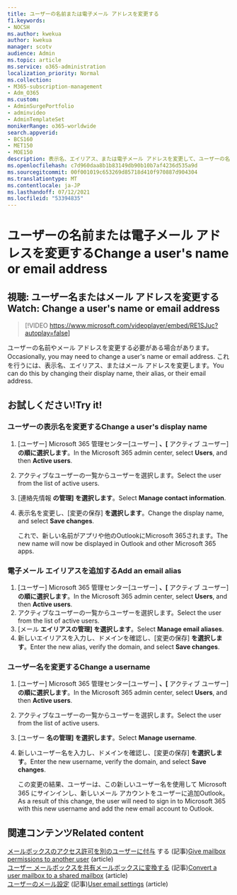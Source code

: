 ```yaml
---
title: ユーザーの名前または電子メール アドレスを変更する
f1.keywords:
- NOCSH
ms.author: kwekua
author: kwekua
manager: scotv
audience: Admin
ms.topic: article
ms.service: o365-administration
localization_priority: Normal
ms.collection:
- M365-subscription-management
- Adm_O365
ms.custom:
- AdminSurgePortfolio
- adminvideo
- AdminTemplateSet
monikerRange: o365-worldwide
search.appverid:
- BCS160
- MET150
- MOE150
description: 表示名、エイリアス、または電子メール アドレスを変更して、ユーザーの名前または電子メール アドレスを変更する方法について説明します。
ms.openlocfilehash: c7d960daa8b1b83149db90b10b7af4236d535a9d
ms.sourcegitcommit: 00f001019c653269d85718d410f970887d904304
ms.translationtype: MT
ms.contentlocale: ja-JP
ms.lasthandoff: 07/12/2021
ms.locfileid: "53394835"
---
```

# <a name="change-a-users-name-or-email-address"></a><span data-ttu-id="19181-103">ユーザーの名前または電子メール アドレスを変更する</span><span class="sxs-lookup"><span data-stu-id="19181-103">Change a user's name or email address</span></span>

## <a name="watch-change-a-users-name-or-email-address"></a><span data-ttu-id="19181-104">視聴: ユーザー名またはメール アドレスを変更する</span><span class="sxs-lookup"><span data-stu-id="19181-104">Watch: Change a user's name or email address</span></span>

> [!VIDEO https://www.microsoft.com/videoplayer/embed/RE1SJuc?autoplay=false]

<span data-ttu-id="19181-105">ユーザーの名前やメール アドレスを変更する必要がある場合があります。</span><span class="sxs-lookup"><span data-stu-id="19181-105">Occasionally, you may need to change a user's name or email address.</span></span> <span data-ttu-id="19181-106">これを行うには、表示名、エイリアス、またはメール アドレスを変更します。</span><span class="sxs-lookup"><span data-stu-id="19181-106">You can do this by changing their display name, their alias, or their email address.</span></span> 

## <a name="try-it"></a><span data-ttu-id="19181-107">お試しください!</span><span class="sxs-lookup"><span data-stu-id="19181-107">Try it!</span></span>

### <a name="change-a-users-display-name"></a><span data-ttu-id="19181-108">ユーザーの表示名を変更する</span><span class="sxs-lookup"><span data-stu-id="19181-108">Change a user's display name</span></span>

1. <span data-ttu-id="19181-109">[ユーザー] Microsoft 365 管理センター[ユーザー] **、[** アクティブ ユーザー]**の順に選択します**。</span><span class="sxs-lookup"><span data-stu-id="19181-109">In the Microsoft 365 admin center, select **Users**, and then **Active users**.</span></span>
1. <span data-ttu-id="19181-110">アクティブなユーザーの一覧からユーザーを選択します。</span><span class="sxs-lookup"><span data-stu-id="19181-110">Select the user from the list of active users.</span></span>
1. <span data-ttu-id="19181-111">[連絡先情報 **の管理] を選択します**。</span><span class="sxs-lookup"><span data-stu-id="19181-111">Select **Manage contact information**.</span></span>
1. <span data-ttu-id="19181-112">表示名を変更し、[変更の保存] **を選択します**。</span><span class="sxs-lookup"><span data-stu-id="19181-112">Change the display name, and select **Save changes**.</span></span>

    <span data-ttu-id="19181-113">これで、新しい名前がアプリや他のOutlookにMicrosoft 365されます。</span><span class="sxs-lookup"><span data-stu-id="19181-113">The new name will now be displayed in Outlook and other Microsoft 365 apps.</span></span>

### <a name="add-an-email-alias"></a><span data-ttu-id="19181-114">電子メール エイリアスを追加する</span><span class="sxs-lookup"><span data-stu-id="19181-114">Add an email alias</span></span>

1. <span data-ttu-id="19181-115">[ユーザー] Microsoft 365 管理センター[ユーザー] **、[** アクティブ ユーザー]**の順に選択します**。</span><span class="sxs-lookup"><span data-stu-id="19181-115">In the Microsoft 365 admin center, select **Users**, and then **Active users**.</span></span>
1. <span data-ttu-id="19181-116">アクティブなユーザーの一覧からユーザーを選択します。</span><span class="sxs-lookup"><span data-stu-id="19181-116">Select the user from the list of active users.</span></span>
1. <span data-ttu-id="19181-117">[メール **エイリアスの管理] を選択します**。</span><span class="sxs-lookup"><span data-stu-id="19181-117">Select **Manage email aliases**.</span></span>
1. <span data-ttu-id="19181-118">新しいエイリアスを入力し、ドメインを確認し、[変更の保存] **を選択します**。</span><span class="sxs-lookup"><span data-stu-id="19181-118">Enter the new alias, verify the domain, and select **Save changes**.</span></span>

### <a name="change-a-username"></a><span data-ttu-id="19181-119">ユーザー名を変更する</span><span class="sxs-lookup"><span data-stu-id="19181-119">Change a username</span></span>

1. <span data-ttu-id="19181-120">[ユーザー] Microsoft 365 管理センター[ユーザー] **、[** アクティブ ユーザー]**の順に選択します**。</span><span class="sxs-lookup"><span data-stu-id="19181-120">In the Microsoft 365 admin center, select **Users**, and then **Active users**.</span></span>
1. <span data-ttu-id="19181-121">アクティブなユーザーの一覧からユーザーを選択します。</span><span class="sxs-lookup"><span data-stu-id="19181-121">Select the user from the list of active users.</span></span>
1. <span data-ttu-id="19181-122">[ユーザー **名の管理] を選択します**。</span><span class="sxs-lookup"><span data-stu-id="19181-122">Select **Manage username**.</span></span>
1. <span data-ttu-id="19181-123">新しいユーザー名を入力し、ドメインを確認し、[変更の保存] **を選択します**。</span><span class="sxs-lookup"><span data-stu-id="19181-123">Enter the new username, verify the domain, and select **Save changes**.</span></span>

    <span data-ttu-id="19181-124">この変更の結果、ユーザーは、この新しいユーザー名を使用して Microsoft 365 にサインインし、新しいメール アカウントをユーザーに追加Outlook。</span><span class="sxs-lookup"><span data-stu-id="19181-124">As a result of this change, the user will need to sign in to Microsoft 365 with this new username and add the new email account to Outlook.</span></span>

## <a name="related-content"></a><span data-ttu-id="19181-125">関連コンテンツ</span><span class="sxs-lookup"><span data-stu-id="19181-125">Related content</span></span>

<span data-ttu-id="19181-126">[メールボックスのアクセス許可を別のユーザーに付与](../admin/add-users/give-mailbox-permissions-to-another-user.md) する (記事)</span><span class="sxs-lookup"><span data-stu-id="19181-126">[Give mailbox permissions to another user](../admin/add-users/give-mailbox-permissions-to-another-user.md) (article)</span></span>\
<span data-ttu-id="19181-127">[ユーザー メールボックスを共有メールボックスに変換する](../admin/email/convert-user-mailbox-to-shared-mailbox.md) (記事)</span><span class="sxs-lookup"><span data-stu-id="19181-127">[Convert a user mailbox to a shared mailbox](../admin/email/convert-user-mailbox-to-shared-mailbox.md) (article)</span></span>\
<span data-ttu-id="19181-128">[ユーザーのメール設定](../admin/email/office-365-user-email-settings.md) (記事)</span><span class="sxs-lookup"><span data-stu-id="19181-128">[User email settings](../admin/email/office-365-user-email-settings.md) (article)</span></span>
